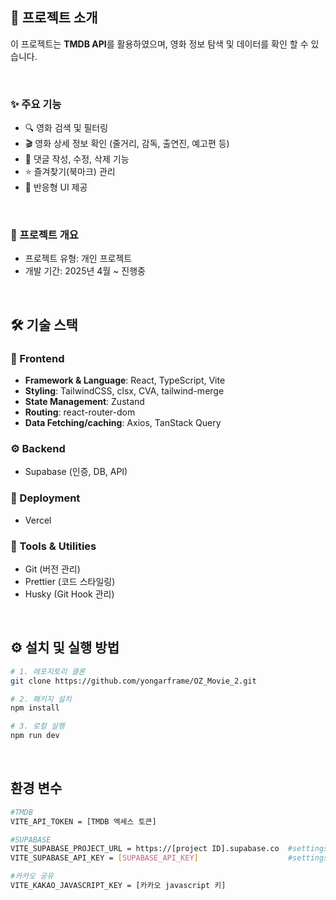 ## 📖 프로젝트 소개

이 프로젝트는 **TMDB API**를 활용하였으며, 영화 정보 탐색 및 데이터를 확인 할 수 있습니다.

<br/>

### ✨ 주요 기능

- 🔍 영화 검색 및 필터링
- 🎬 영화 상세 정보 확인 (줄거리, 감독, 출연진, 예고편 등)
- 📝 댓글 작성, 수정, 삭제 기능
- ⭐ 즐겨찾기(북마크) 관리
- 📱 반응형 UI 제공

<br/>

### 📅 프로젝트 개요

- 프로젝트 유형: 개인 프로젝트
- 개발 기간: 2025년 4월 ~ 진행중

<br/>

## 🛠 기술 스택

### 🎨 Frontend

- **Framework & Language**: React, TypeScript, Vite
- **Styling**: TailwindCSS, clsx, CVA, tailwind-merge
- **State Management**: Zustand
- **Routing**: react-router-dom
- **Data Fetching/caching**: Axios, TanStack Query

### ⚙️ Backend

- Supabase (인증, DB, API)

### 🚀 Deployment

- Vercel

### 🧰 Tools & Utilities

- Git (버전 관리)
- Prettier (코드 스타일링)
- Husky (Git Hook 관리)

<br/>

## ⚙️ 설치 및 실행 방법

```bash
# 1. 레포지토리 클론
git clone https://github.com/yongarframe/OZ_Movie_2.git

# 2. 패키지 설치
npm install

# 3. 로컬 실행
npm run dev
```

<br/>

## 환경 변수

```bash
#TMDB
VITE_API_TOKEN = [TMDB 엑세스 토큰]

#SUPABASE
VITE_SUPABASE_PROJECT_URL = https://[project ID].supabase.co  #settings > Data API
VITE_SUPABASE_API_KEY = [SUPABASE_API_KEY]                    #settings > API Keys

#카카오 공유
VITE_KAKAO_JAVASCRIPT_KEY = [카카오 javascript 키]
```
